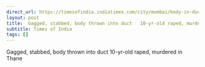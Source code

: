 ```yaml
---
direct_url: https://timesofindia.indiatimes.com/city/mumbai/body-in-duct-man-held-for-sex-assault-murder/articleshow/120103200.cms
layout: post
title:  Gagged, stabbed, body thrown into duct   10-yr-old raped, murdered in Thane
subtitle: Times of India
tags: []
---
```


 Gagged, stabbed, body thrown into duct   10-yr-old raped, murdered in Thane
